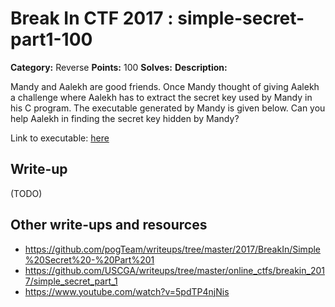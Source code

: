 # Break In CTF 2017 : simple-secret-part1-100

**Category:** Reverse
**Points:** 100
**Solves:** 
**Description:**


Mandy and Aalekh are good friends. Once Mandy thought of giving Aalekh a challenge where Aalekh has to extract the secret key used by Mandy in his C program. The executable generated by Mandy is given below. Can you help Aalekh in finding the secret key hidden by Mandy?

Link to executable: [here](a.out)

## Write-up

(TODO)

## Other write-ups and resources

* https://github.com/pogTeam/writeups/tree/master/2017/BreakIn/Simple%20Secret%20-%20Part%201
* https://github.com/USCGA/writeups/tree/master/online_ctfs/breakin_2017/simple_secret_part_1
* https://www.youtube.com/watch?v=5pdTP4njNis
